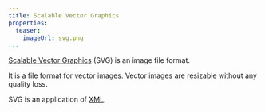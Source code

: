 ```yaml
---
title: Scalable Vector Graphics
properties:
  teaser:
    imageUrl: svg.png
...
```


[Scalable Vector Graphics][SVG] (SVG) is an image file format.

It is a file format for vector images. Vector images are resizable without any
quality loss.

SVG is an application of [XML].

[SVG]: https://en.wikipedia.org/wiki/Scalable_Vector_Graphics
[XML]: xml.html
